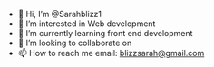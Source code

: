 - 👋 Hi, I’m @Sarahblizz1
- 👀 I’m interested in Web development 
- 🌱 I’m currently learning front end development 
- 💞️ I’m looking to collaborate on 
- 📫 How to reach me email: blizzsarah@gmail.com

<!---
Sarahblizz1/Sarahblizz1 is a ✨ special ✨ repository because its `README.md` (this file) appears on your GitHub profile.
You can click the Preview link to take a look at your changes.
--->
